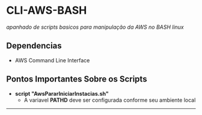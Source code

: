 # CLI-AWS-BASH
_apanhado de scripts basicos para manipulação da AWS no BASH linux_

 ## Dependencias ##
 * AWS Command Line Interface

## Pontos Importantes Sobre os Scripts 
 * **script "AwsPararIniciarInstacias.sh"** 
   * A variavel **PATHD** deve ser configurada conforme seu ambiente local
---
